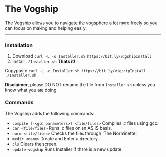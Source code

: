 # The Vogship
The Vogship allows you to navigate the vogsphere a lot more freely so you can focus on making and helping easily.
___
### Installation
1. Download `curl -L -o Installer.sh https://bit.ly/vigshipInstall`
2. Install `./Installer.sh`
**Thats it!**

Copypaste
``curl -L -o Installer.sh https://bit.ly/vigshipInstall
./Installer.sh`` 

**Disclaimer**, please DO NOT rename the file from `Installer.sh` unless you know what you are doing.


### Commands
The Vogship adds the following commands:
- `compile [-<gcc parameters>] <file/files>` Compiles *.c* files using gcc. 
- `car <file/files>` Runs *.c* files on an AS IS basis.
- `norm <file/files>` Checks the files through 'The Norminette'.
- `medir <name>` Create and Enter a directory. 
- `cls` Clears the screen.
- `update-vogship` Runs Installer if there is a new update.
 

